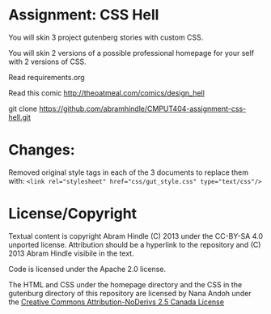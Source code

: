 Assignment: CSS Hell
====================

You will skin 3 project gutenberg stories with custom CSS.

You will skin 2 versions of a possible professional homepage for your
self with 2 versions of CSS.

Read requirements.org

Read this comic http://theoatmeal.com/comics/design_hell

git clone https://github.com/abramhindle/CMPUT404-assignment-css-hell.git

Changes:
=========

Removed original style tags in each of the 3 documents to replace them with: ```<link rel="stylesheet" href="css/gut_style.css" type="text/css"/>```


License/Copyright
=================

Textual content is copyright Abram Hindle (C) 2013 under the CC-BY-SA
4.0 unported license. Attribution should be a hyperlink to the
repository and (C) 2013 Abram Hindle visibile in the text.

Code is licensed under the Apache 2.0 license.

The HTML and CSS under the homepage directory and the CSS in the gutenburg directory of this repository are licensed by Nana Andoh under the [Creative Commons Attribution-NoDerivs 2.5 Canada License](https://creativecommons.org/licenses/by-nd/2.5/ca/) 


